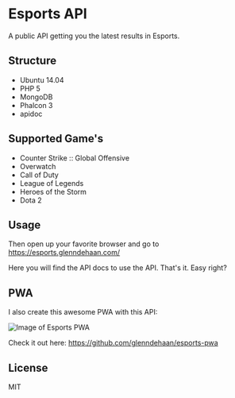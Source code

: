 # Esports API

A public API getting you the latest results in Esports.

## Structure
- Ubuntu 14.04
- PHP 5
- MongoDB
- Phalcon 3
- apidoc

## Supported Game's
- Counter Strike :: Global Offensive
- Overwatch
- Call of Duty
- League of Legends
- Heroes of the Storm
- Dota 2

## Usage
Then open up your favorite browser and go to https://esports.glenndehaan.com/

Here you will find the API docs to use the API.
That's it. Easy right?

## PWA
I also create this awesome PWA with this API:

![Image of Esports PWA](https://user-images.githubusercontent.com/7496187/27261192-2a8df0ea-543e-11e7-85b9-9cd67d859e68.png)

Check it out here:
https://github.com/glenndehaan/esports-pwa

## License

MIT
